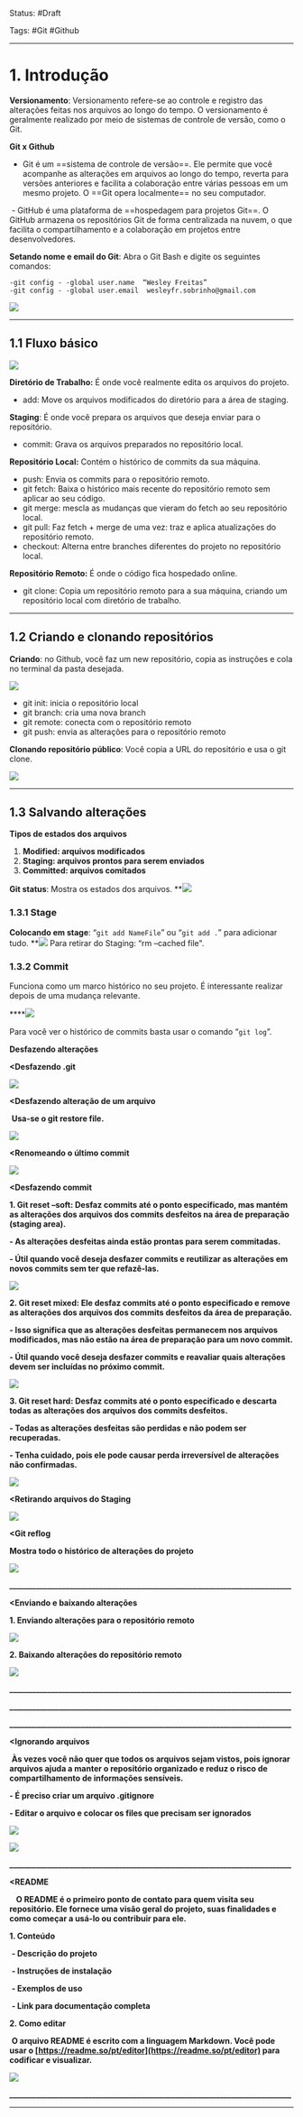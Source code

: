 Status: #Draft

Tags: #Git #Github

---
# **1. Introdução**

**Versionamento**: Versionamento refere-se ao controle e registro das alterações feitas nos arquivos ao longo do tempo. O versionamento é geralmente realizado por meio de sistemas de controle de versão, como o Git.

**Git x Github**
- Git é um ==sistema de controle de versão==. Ele permite que você acompanhe as alterações em arquivos ao longo do tempo, reverta para versões anteriores e facilita a colaboração entre várias pessoas em um mesmo projeto. O ==Git opera localmente== no seu computador.

 - GitHub é uma plataforma de ==hospedagem para projetos Git==. O GitHub armazena os repositórios Git de forma centralizada na nuvem, o que facilita o compartilhamento e a colaboração em projetos entre desenvolvedores. 

**Setando nome e email do Git**: Abra o Git Bash e digite os seguintes comandos:
```
-git config - -global user.name  “Wesley Freitas”
-git config - -global user.email  wesleyfr.sobrinho@gmail.com
```

![](https://lh7-rt.googleusercontent.com/docsz/AD_4nXfz9QpSc4oRD6MOz0ClfPNPmJPLKqIQ4tQ2CMb6Nck6vYVjiRXLBLkyFaoUJgQ_2KWSSsUa1GDGW9lCFapVTj81rlNpf5Cfwxvux3b_jQcTyl8XAnlw2ie54VBzlYyrv6qaHCc8ahTZEd3dbCZ1HHb7vDmb?key=yiMe1b2VwU1jpN7Jf4vtog)

---
## **1.1 Fluxo básico**

![](https://lh7-rt.googleusercontent.com/docsz/AD_4nXf7_55WBfYQZKkMPobGSjeXrfoes34gdmd8LrM2sJvX8en_zWSEIRbskh7J_majyrp-QjNq3xghsnUkhCg8nFTq6ICcYRZMTqghF9FBaK65IZV5MjXlmePTXSL67tJvj5b6quSrEw?key=yiMe1b2VwU1jpN7Jf4vtog)

**Diretório de Trabalho:** É onde você realmente edita os arquivos do projeto.

- add: Move os arquivos modificados do diretório para a área de staging.  

**Staging**: É onde você prepara os arquivos que deseja enviar para o repositório.
- commit: Grava os arquivos preparados no repositório local.

**Repositório Local:** Contém o histórico de commits da sua máquina.
- push: Envia os commits para o repositório remoto.
- git fetch: Baixa o histórico mais recente do repositório remoto sem aplicar ao seu código.
- git merge: mescla as mudanças que vieram do fetch ao seu repositório local.
- git pull: Faz fetch + merge de uma vez: traz e aplica atualizações do repositório remoto.
- checkout: Alterna entre branches diferentes do projeto no repositório local. 

**Repositório Remoto:** É onde o código fica hospedado online.
- git clone: Copia um repositório remoto para a sua máquina, criando um repositório local com diretório de trabalho.  

___
## **1.2 Criando e clonando repositórios**

**Criando**: no Github, você faz um new repositório, copia as instruções e cola no terminal da pasta desejada.

![](https://lh7-rt.googleusercontent.com/docsz/AD_4nXc5t6zjrXh6BrrXsoWivLLmSJVdK6Yn_zWStugW3btoJ4FfuQ8Ta4f7BOE_S4jutkHm_9B5-jM6JCwZzIdfbQ1gCGIKhrcN1BcUGA8-isSwCqsM3Sz0AnrignTvQU5_YtJipse4ePQ0smGOpGMvQQgx6ls?key=yiMe1b2VwU1jpN7Jf4vtog)

- git init: inicia o repositório local
- git branch: cria uma nova branch
- git remote: conecta com o repositório remoto
- git push: envia as alterações para o repositório remoto  

**Clonando repositório público**: Você copia a URL do repositório e usa o git clone.

![](https://lh7-rt.googleusercontent.com/docsz/AD_4nXf7MKgbOE_nylkyyQg9-Dxjqs3Lnj2PqMGvo291V2tLCHwpkF6OxmYY9akEwgfUXQGgxp39TvTybjI_nn-kpU83NeqoIwUulsM9l_0Fj4bvEKCizyyd1P5h43O9JD0QcwIbJrR9LWU7LOBsja07KR4JY3lV?key=yiMe1b2VwU1jpN7Jf4vtog)
  

__________________________________________________________________________
## **1.3 Salvando alterações**

**Tipos de estados dos arquivos**
1. **Modified: arquivos modificados**
2. **Staging: arquivos prontos para serem enviados**
3. **Committed: arquivos comitados**

**Git status**: Mostra os estados dos arquivos.
**![](https://lh7-rt.googleusercontent.com/docsz/AD_4nXerJgctqNG1vAFPYLkfjohm3BpEFZrhOIpovTRphPEoDI0Uy4czesw3kPA95IZYMeIrspyhkQT514YL1CZSkZgY-JUSoscwDYes8ybMmuCcFvqDOnhQNBYZi4fxv_ydSDABdEUxXibIC-foZ6DkWHj8LVWS?key=yiMe1b2VwU1jpN7Jf4vtog)
### 1.3.1 Stage
**Colocando em stage**: “`git add NameFile`” ou “`git add .`” para adicionar tudo.
**![](https://lh7-rt.googleusercontent.com/docsz/AD_4nXdi_Q2COuyKA-NWGe5mboOlmWhxrUlJxd1CD9pTP1jXyjyxF3jiU9Urm225OREUbNmEeFUh1WSoI_hx4qDLmS7fK484Rt39OJzUDnpiOb3gR4HaLDdC9VKDUbKB5Gsj3rieQ2p1goZXtXgqE5RhvOsUmTWR?key=yiMe1b2VwU1jpN7Jf4vtog)
Para retirar do Staging: “rm –cached file".
### 1.3.2 Commit

Funciona como um marco histórico no seu projeto. É interessante realizar depois de uma mudança relevante.

****![](https://lh7-rt.googleusercontent.com/docsz/AD_4nXf1L32Yoh4EWGmXZ5gRLj5A-HFqbSd8E5mgwXnu1blU2mQZDIP1ndmp1z23-YjVY4EUYLIKsyE1NFb6azCdVgDrpao3s3er602SQ4CQFwCgTDIxKvBL1RsctyLO2Fakrba_rdks-T7L8h8ee-dTjx2w-xg?key=yiMe1b2VwU1jpN7Jf4vtog)

Para você ver o histórico de commits basta usar o comando “`git log`”.

**Desfazendo alterações**

  

**<Desfazendo .git**

**![](https://lh7-rt.googleusercontent.com/docsz/AD_4nXcpM4IDA-6p7rSn2dt6CjT7TR_NDZJM4FJM9s33QTcTBE3B3c3rsFwq_M1Z9snKl5cnyDBOaPIOYSLf9rcxa8lEwdQCFJnoS0c3N1iYML205DbT9g2rWYCZUXDIpYi01vy5pojMjeyD1gFIn_6cHxttdcQ?key=yiMe1b2VwU1jpN7Jf4vtog)**

  

**<Desfazendo alteração de um arquivo**

 **Usa-se o git restore file.**

**![](https://lh7-rt.googleusercontent.com/docsz/AD_4nXfzFc86pAUA_cmIXPb3L3BZNYDBKjeBaC2gGu5EXXAu7lWMSP5DUxILu2csdN5wg900gzZy5HluHTT1xTHosCS0qMf4D0-9FnesZlV1tdLhduVYs8GEDir5PP4F36m7tpU3AqcUybvLNEAGXIHIBmoOzmpi?key=yiMe1b2VwU1jpN7Jf4vtog)**

  

**<Renomeando o último commit**

**![](https://lh7-rt.googleusercontent.com/docsz/AD_4nXfqnS5ieTRhbIyiOr2cZqXma6a37gWv_8GcK2Si4DErrllIlF3YPgwnJZ3rHyc_ah0g63gMyR-NRBKcWdCz1oDz0EhME8F0votizKolCFn033oJgHM02izlsnEOQBy4shMI6rDNvLs9VLVUt0Fctg6niiKx?key=yiMe1b2VwU1jpN7Jf4vtog)**

  

**<Desfazendo commit**

  

**1. Git reset –soft: Desfaz commits até o ponto especificado, mas mantém as alterações dos arquivos dos commits desfeitos na área de preparação (staging area).**

**- As alterações desfeitas ainda estão prontas para serem commitadas.**

**- Útil quando você deseja desfazer commits e reutilizar as alterações em novos commits sem ter que refazê-las.**

**![](https://lh7-rt.googleusercontent.com/docsz/AD_4nXe1LHyRzynWt-1aecZrRY1ND5feTQhK7Ru0ahVk5qo9TrTYM9S9VazLxrKPQHNOJ0aeYjL_0UUbcm8k-noqRCQX51wS1UPBAcyP_yOpS3ax3XLRjhBoZXR042Gt3WgpQhSaTMmNTZjIYBNuoK2LlHVzMbso?key=yiMe1b2VwU1jpN7Jf4vtog)**

  
  

**2. Git reset mixed: Ele desfaz commits até o ponto especificado e remove as alterações dos arquivos dos commits desfeitos da área de preparação.**

**- Isso significa que as alterações desfeitas permanecem nos arquivos modificados, mas não estão na área de preparação para um novo commit.**

**- Útil quando você deseja desfazer commits e reavaliar quais alterações devem ser incluídas no próximo commit.**

**![](https://lh7-rt.googleusercontent.com/docsz/AD_4nXeMjlenbMuqJaSJGxQpL3gKJTb-Uk5H1QBoSxZkrqChTBKBurgkMWdwko8ScNv57UFBZ8vtA5JTB5JnHxaOYcA8ikyl9cdszu_bM3bNBVU6oAbVvTMYN2uGR0eXDAXmPESOlmEBDfpNxZ5283KNjGonQoI?key=yiMe1b2VwU1jpN7Jf4vtog)**

  

**3. Git reset hard: Desfaz commits até o ponto especificado e descarta todas as alterações dos arquivos dos commits desfeitos.**

**- Todas as alterações desfeitas são perdidas e não podem ser recuperadas.**

**- Tenha cuidado, pois ele pode causar perda irreversível de alterações não confirmadas.**

**![](https://lh7-rt.googleusercontent.com/docsz/AD_4nXeLgpOqVvp23Pgld9-_hRHAmHgR105nNQht4XXT3DG68NR3GyR-cAp4G13-FiWRbeDvQjFp2h9Pmowcylzpul_U_8CFfYNhw4khXDYBMEjm2rhrgHI9MaM51SXEqw4llwVHd8iCnwKBxWy1w9p6hStMwlM?key=yiMe1b2VwU1jpN7Jf4vtog)**

  

**<Retirando arquivos do Staging**

**![](https://lh7-rt.googleusercontent.com/docsz/AD_4nXe8A0fXX5B22rM02HQ96SDukA9FSLxKl55l6WGwJtGdrj_38RC3d_827NTeQeyilcCtTMSR4ZQkO0ia--ZRaLsEZa1rxs3n01zFF_WbWxUWyIrAgfxZx3kiFs1XUI-8YaScwIA8QyEgjY5mPqjoNfnzqqF3?key=yiMe1b2VwU1jpN7Jf4vtog)**

  
  

**<Git reflog**

**Mostra todo o histórico de alterações do projeto**

**![](https://lh7-rt.googleusercontent.com/docsz/AD_4nXfnZTUBTss2LlWkWu-zB2CxdI_DWO80nGuc9hQ6SPWG5X8NrEBWFjOLEV8aLpMRLlpQHtpU946qo7O0_4nu5IxEZksPq37-nJKc6rg1JeKFR6_S0CxC-OX4jMrCRMDXTO-uiszB-SzQJwM9L3esUjdxjvKr?key=yiMe1b2VwU1jpN7Jf4vtog)**

**___________________________________________________________________________**

**<Enviando e baixando alterações**

  

**1. Enviando alterações para o repositório remoto**

**![](https://lh7-rt.googleusercontent.com/docsz/AD_4nXcTlUqqeDiGSsj-x2n5FmGb2JKzwVIepRwmB_ZzP8yrpF39s_on0U8-pS7vvQLdthlfo9cINeGnxJEWgWV66PkQDBkXXVNxNHIXBTiSTXoSQdsCx2ky3lDAOzh4yosxUXCbw9q4D9f1iGeqXHi2dAxECZI?key=yiMe1b2VwU1jpN7Jf4vtog)**

  

**2. Baixando alterações do repositório remoto**

**![](https://lh7-rt.googleusercontent.com/docsz/AD_4nXctgvwfr9Mu1iWR_u2FfqSTQbtIFWCQ-o9PNcdZQNcA5gtQO22o3P7lL2Tzrp3z4xxrVMO4KRLrvNlvaK3c-Sga0E62xkoNxnzidzZoig4gDkqi9DOS2WwoSwDygNhjDuHvXxN6insQkRHSxo48X7X_l_4?key=yiMe1b2VwU1jpN7Jf4vtog)**

**___________________________________________________________________________**

  
  
  
  
  
  
  
  
  
  

**___________________________________________________________________________**

**___________________________________________________________________________**

**<Ignorando arquivos**

 **Às vezes você não quer que todos os arquivos sejam vistos, pois ignorar arquivos ajuda a manter o repositório organizado e reduz o risco de compartilhamento de informações sensíveis.**

**- É preciso criar um arquivo .gitignore**

**- Editar o arquivo e colocar os files que precisam ser ignorados**

**![](https://lh7-rt.googleusercontent.com/docsz/AD_4nXdn6hJVLUKLbDSNyD4-AQicp3f8mdxGPMWc3IVOO6Q1GurGWnhMJX4wZ53EckSLorldIDqW1WTTbU98E_H2x-D4uyrxkN5wo6WAad-pBrcbq2Yij0BICKTFjG9EUF_TaUBzFz5je7Btiu9YVn_V26Jm5hqg?key=yiMe1b2VwU1jpN7Jf4vtog)**

**![](https://lh7-rt.googleusercontent.com/docsz/AD_4nXdWg0AH66i-2hrnl-a2aRsrOTSVQgTD9lj9TBZa-HT2fUey420uvUKgg5V_3NO3eiQRN_R63OSYawkbZBQTKxP2-437-hIkgMF3yQN-AsSbtVKNrFtE3e75TDhkSqZatLtPbV8kIj-g8U-SlEo0iRxzaHEL?key=yiMe1b2VwU1jpN7Jf4vtog)**

**___________________________________________________________________________**

**<README**

   **O README é o primeiro ponto de contato para quem visita seu repositório. Ele fornece uma visão geral do projeto, suas finalidades e como começar a usá-lo ou contribuir para ele.**

**1. Conteúdo**

 **- Descrição do projeto**

 **- Instruções de instalação**

 **- Exemplos de uso** 

 **- Link para documentação completa**   

**2. Como editar**

 **O arquivo README é escrito com a linguagem Markdown. Você pode usar o [https://readme.so/pt/editor](https://readme.so/pt/editor) para codificar e visualizar.**

**![](https://lh7-rt.googleusercontent.com/docsz/AD_4nXe2xb5PKS-cRmL8KtZ58CZhOb9hPnOqeQweka3b9deUNBZkNZq3NnHrtSbFLd3-ExihxA24kOAXrhjPatlBGfHKJBOpTVGZfd3l4gaqH3G0PfKyNQrsbhHXmiOdmB1N6Pau0LgvZhGHOwsRKKyhOfM57whr?key=yiMe1b2VwU1jpN7Jf4vtog)**

**___________________________________________________________________________**

******